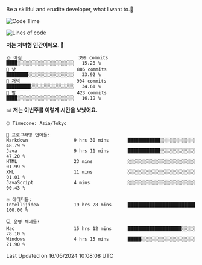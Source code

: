 Be a skillful and erudite developer, what I want to.👶

<!--START_SECTION:waka-->
![Code Time](http://img.shields.io/badge/Code%20Time-810%20hrs%207%20mins-blue)

![Lines of code](https://img.shields.io/badge/%EC%A0%80%EB%8A%94%20%EC%97%AC%ED%83%9C%EA%B9%8C%EC%A7%80%20-1.7%20million%20%EC%A4%84%EC%9D%98%20%EC%BD%94%EB%93%9C%EB%A5%BC%20%EC%9E%91%EC%84%B1%ED%96%88%EC%96%B4%EC%9A%94.-blue)

**저는 저녁형 인간이에요. 🦉** 

```text
🌞 아침                     399 commits         ████░░░░░░░░░░░░░░░░░░░░░   15.28 % 
🌆 낮　                     886 commits         ████████░░░░░░░░░░░░░░░░░   33.92 % 
🌃 저녁                     904 commits         █████████░░░░░░░░░░░░░░░░   34.61 % 
🌙 밤　                     423 commits         ████░░░░░░░░░░░░░░░░░░░░░   16.19 % 
```


📊 **저는 이번주를 이렇게 시간을 보냈어요.** 

```text
🕑︎ Timezone: Asia/Tokyo

💬 프로그래밍 언어들: 
Markdown                 9 hrs 30 mins       ████████████░░░░░░░░░░░░░   48.79 % 
Java                     9 hrs 11 mins       ████████████░░░░░░░░░░░░░   47.20 % 
HTML                     23 mins             ░░░░░░░░░░░░░░░░░░░░░░░░░   01.99 % 
XML                      11 mins             ░░░░░░░░░░░░░░░░░░░░░░░░░   01.01 % 
JavaScript               4 mins              ░░░░░░░░░░░░░░░░░░░░░░░░░   00.43 % 

🔥 에디터들: 
Intellijidea             19 hrs 28 mins      █████████████████████████   100.00 % 

💻 운영 체제들: 
Mac                      15 hrs 12 mins      ████████████████████░░░░░   78.10 % 
Windows                  4 hrs 15 mins       █████░░░░░░░░░░░░░░░░░░░░   21.90 % 
```


 Last Updated on 16/05/2024 10:08:08 UTC
<!--END_SECTION:waka-->
